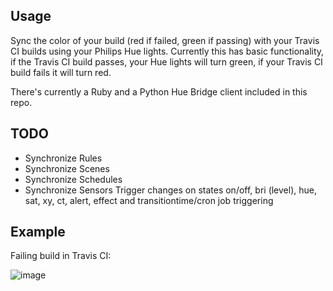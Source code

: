 ## Usage

Sync the color of your build (red if failed, green if passing) with your Travis CI builds using your Philips Hue lights. Currently this has basic functionality, if the Travis CI build passes, your Hue lights will turn green, if your Travis CI build fails it will turn red. 

There's currently a Ruby and a Python Hue Bridge client included in this repo.

## TODO

* Synchronize Rules
* Synchronize Scenes
* Synchronize Schedules
* Synchronize Sensors
Trigger changes on states on/off, bri (level), hue, sat, xy, ct, alert, effect and transitiontime/cron job triggering

## Example

Failing build in Travis CI:

![image](https://user-images.githubusercontent.com/20936398/171348593-f62800e2-a6c8-46dd-91da-aafd962ba5ec.png)
